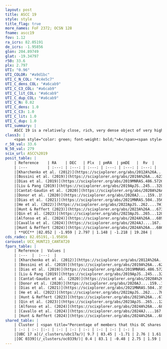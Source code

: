 ```yaml
---
layout: post
title: ASCC 19
style: style
title_flag: true
more_names: FoF 2372; OCSN 128
fname: ascc19
fov: 1.12
ra_icrs: 82.05191
de_icrs: -1.95856
glon: 204.89749
glat: -19.34797
r50: 33.6
plx: 2.797
UTI: "0.96"
UTI_COLOR: "#a9d1bc"
UTI_C_N_COL: "#c4e5c7"
UTI_C_dens_COL: "#a6cab9"
UTI_C_C3_COL: "#a6cab9"
UTI_C_lit_COL: "#a6cab9"
UTI_C_dup_COL: "#a6cab9"
UTI_C_N: 0.82
UTI_C_dens: 1.0
UTI_C_C3: 1.0
UTI_C_lit: 1.0
UTI_C_dup: 1.0
UTI_summary: |
    ASCC 19 is a relatively close, rich, very dense object of very high C3 quality. It is very well-studied in the literature. This object shares a very small percentage of members with 2 later reported entries.
class3: |
    <span style="color: green; font-weight: bold;">A</span><span style="color: green; font-weight: bold;">A</span>
r_50_val: 33.6
N_50_val: 279
scix_url: ASCC%2019
posit_table: |
    | Reference    | RA    | DEC   | Plx  | pmRA  | pmDE   |  Rv  |
    | :---         | :---: | :---: | :---: | :---: | :---: | :---: |
    |[Kharchenko et al. (2012)](https://scixplorer.org/abs/2012A%26A...543A.156K) | 81.922 | -1.965 | -- | 0.28 | -0.59 | -- |
    |[Bossini et al. (2019)](https://scixplorer.org/abs/2019A%26A...623A.108B) | 81.982 | -1.987 | -- | -- | -- | -- |
    |[Dias et al. (2019)](https://scixplorer.org/abs/2019MNRAS.486.5726D) | 81.983 | -1.987 | 2.768 | 1.152 | -1.234 | 23.574 |
    |[Liu & Pang (2019)](https://scixplorer.org/abs/2019ApJS..245...32L) | 82.222 | -1.971 | 2.768 | 1.193 | -1.138 | -- |
    |[Cantat-Gaudin et al. (2020)](https://scixplorer.org/abs/2020A%26A...640A...1C) | 81.982 | -1.987 | 2.768 | 1.152 | -1.234 | -- |
    |[Donor et al. (2020)](https://scixplorer.org/abs/2020AJ....159..199D) | 81.922 | -1.965 | -- | 1.24 | -1.14 | 23.0 |
    |[Dias et al. (2021)](https://scixplorer.org/abs/2021MNRAS.504..356D) | 82.004 | -1.962 | 2.756 | 1.112 | -1.303 | 23.576 |
    |[He et al. (2022)](https://scixplorer.org/abs/2022ApJS..262....7H) | 82.982 | -3.059 | 2.781 | 1.521 | -1.244 | -- |
    |[Hunt & Reffert (2023)](https://scixplorer.org/abs/2023A%26A...673A.114H) | 81.978 | -1.856 | 2.805 | 1.168 | -1.182 | 11.651 |
    |[Qin et al. (2023)](https://scixplorer.org/abs/2023ApJS..265...12Q) | 81.95 | -1.92 | 2.79 | 1.2 | -1.24 | 20.41 |
    |[Alfonso et al. (2024)](https://scixplorer.org/abs/2024A%26A...689A..18A) | 81.988 | -1.94 | 2.769 | 1.169 | -1.185 | -- |
    |[Cavallo et al. (2024)](https://scixplorer.org/abs/2024AJ....167...12C) | 81.966 | -1.89 | 2.806 | -- | -- | -- |
    |[Hunt & Reffert (2024)](https://scixplorer.org/abs/2024A%26A...686A..42H) | 81.978 | -1.856 | 2.805 | 1.168 | -1.182 | 11.651 |
    | **UCC** |82.052 | -1.959 | 2.797 | 1.148 | -1.218 | 19.284 | 
cds_radec: 82.05191,-1.95856
carousel: UCC_HUNT23_CANTAT20
fpars_table: |
    | Reference |  Values |
    | :---  |  :---:  |
    | [Kharchenko et al. (2012)](https://scixplorer.org/abs/2012A%26A...543A.156K) | `e_bv=0.052, distance=314, log_age=7.5` |
    | [Bossini et al. (2019)](https://scixplorer.org/abs/2019A%26A...623A.108B) | `AV=0.056, Dist=7.478, logA=7.086, Fe/H=0.0` |
    | [Dias et al. (2019)](https://scixplorer.org/abs/2019MNRAS.486.5726D) | `E(B-V)=0.07, Dist=354, logAge=7.141, Z=0.021` |
    | [Liu & Pang (2019)](https://scixplorer.org/abs/2019ApJS..245...32L) | `Age=0.011, Z=-0.25` |
    | [Cantat-Gaudin et al. (2020)](https://scixplorer.org/abs/2020A%26A...640A...1C) | `AVNN=0.13, DMNN=7.7, AgeNN=7.02` |
    | [Donor et al. (2020)](https://scixplorer.org/abs/2020AJ....159..199D) | `Fe/H=-0.05` |
    | [Dias et al. (2021)](https://scixplorer.org/abs/2021MNRAS.504..356D) | `Av=0.189, Dist=356, logage=7.139, [Fe/H]=0.076` |
    | [He et al. (2022)](https://scixplorer.org/abs/2022ApJS..262....7H) | `A0=0.2, logAge=6.9` |
    | [Hunt & Reffert (2023)](https://scixplorer.org/abs/2023A%26A...673A.114H) | `AV50=0.23, diffAV50=0.516, MOD50=7.675, logAge50=6.872` |
    | [Qin et al. (2023)](https://scixplorer.org/abs/2023ApJS..265...12Q) | `E(B-V)=0.09, m-M=8.03, logt=7.0` |
    | [Alfonso et al. (2024)](https://scixplorer.org/abs/2024A%26A...689A..18A) | `AV=0.12987, MOD=7.69996, logAge=7.02732, Z=0.07591` |
    | [Cavallo et al. (2024)](https://scixplorer.org/abs/2024AJ....167...12C) | `AV50=0.56, dMod50=7.71, logAge50=6.73, [Fe/H]50=0.14` |
    | [Hunt & Reffert (2024)](https://scixplorer.org/abs/2024A%26A...686A..42H) | `MassJ=56.3211` |
shared_table: |
    | Cluster | <span title="Percentage of members that this OC shares with the ones listed">%</span>   | RA   | DEC   | Plx   | pmRA  | pmDE  | Rv | UTI |
    | :-: | :-: |:-: | :-: | :-: | :-: | :-: | :-: | :-: |
    |[UBC 17 a](/_clusters/ubc17a/)| 9.7 | 83.45 | -1.71 | 2.76 | 1.61 | -1.22 | 17.6 |0.56 |
    |[OC 0339](/_clusters/oc0339/)| 0.4 | 83.1 | -0.48 | 2.75 | 1.59 | -0.98 | 20.8 |0.35 |
---
```

